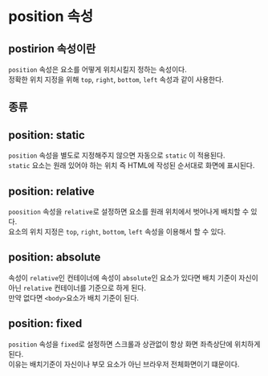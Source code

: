 # position 속성

## postirion 속성이란
`position` 속성은 요소를 어떻게 위치시킬지 정하는 속성이다.  
정확한 위치 지정을 위해 `top`, `right`, `bottom`, `left` 속성과 같이 사용한다.


## 종류

## position: static  
`position` 속성을 별도로 지정해주지 않으면 자동으로 `static` 이 적용된다.  
`static` 요소는 원래 있어야 하는 위치 즉 HTML에 작성된 순서대로 화면에 표시된다.

## position: relative
`poosition` 속성을 `relative`로 설정하면 요소를 원래 위치에서 벗어나게 배치할 수 있다.  
요소의 위치 지정은 `top`, `right`, `bottom`, `left` 속성을 이용해서 할 수 있다.

## position: absolute
속성이 `relative`인 컨테이너에 속성이 `absolute`인 요소가 있다면 배치 기준이 자신이 아닌 `relative` 컨테이너를 기준으로 하게 된다.  
만약 없다면 `<body>`요소가 배치 기준이 된다.

## position: fixed
`position` 속성을 `fixed`로 설정하면 스크롤과 상관없이 항상 화면 좌측상단에 위치하게 된다.  
이유는 배치기준이 자신이나 부모 요소가 아닌 브라우저 전체화면이기 떄문이다.